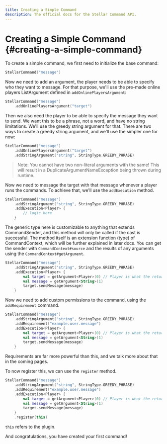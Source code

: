```yaml
---
title: Creating a Simple Command
description: The official docs for the Stellar Command API.
---
```


# Creating a Simple Command {#creating-a-simple-command}

To create a simple command, we first need to initialize the base command:

```kt
StellarCommand("message")
```

Now we need to add an argument, the player needs to be able to specify who they want to message. For that purpose, we'll use the pre-made online players ListArgument defined in `addOnlinePlayersArgument`:

```kt
StellarCommand("message")
    .addOnlinePlayersArgument("target")
```

Then we also need the player to be able to specify the message they want to send. We want this to be a phrase, not a word, and have no string limitations. We'll use the greedy string argument for that. There are two ways to create a greedy string argument, and we'll use the simpler one for now:

```kt
StellarCommand("message")
    .addOnlinePlayersArgument("target")
    .addStringArgument("string", StringType.GREEDY_PHRASE)
```


> Note: You cannot have two non-literal arguments with the same! This will result in a DuplicateArgumentNameException being thrown during runtime.

Now we need to message the target with that message whenever a player runs the commands. To achieve that, we'll use the `addExecution` method.

```kt
StellarCommand("message")
    .addStringArgument("string", StringType.GREEDY_PHRASE)
    .addExecution<Player> {
        // logic here
    }
```

The generic type here is customizable to anything that extends CommandSender, and this method will only be called if the cast is successful. The method itself is an extension function (type) of CommandContext, which will be further explained in later docs. You can get the sender with `CommandContext#source` and the results of any arguments using the `CommandContext#getArgument`.

```kt
StellarCommand("message")
    .addStringArgument("string", StringType.GREEDY_PHRASE)
    .addExecution<Player> {
        val target = getArgument<Player>(0) // Player is what the return value will be casted to, and 0 is the index of the argument
        val message = getArgument<String>(1)
        target.sendMessage(message)
    }
```

Now we need to add custom permissions to the command, using the `addRequirement` command.

```kt
StellarCommand("message")
    .addStringArgument("string", StringType.GREEDY_PHRASE)
    .addRequirement("example.user.message")
    .addExecution<Player> {
        val target = getArgument<Player>(0) // Player is what the return value will be casted to, and 0 is the index of the argument
        val message = getArgument<String>(1)
        target.sendMessage(message)
    }
```

Requirements are far more powerful than this, and we talk more about that in the coming pages.

To now register this, we can use the `register` method.

```kt
StellarCommand("message")
    .addStringArgument("string", StringType.GREEDY_PHRASE)
    .addRequirement("example.user.message")
    .addExecution<Player> {
        val target = getArgument<Player>(0) // Player is what the return value will be casted to, and 0 is the index of the argument
        val message = getArgument<String>(1)
        target.sendMessage(message)
    }
    .register(this)
```

`this` refers to the plugin.

And congratulations, you have created your first command!
